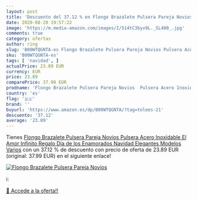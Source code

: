 ```yaml
---
layout: post
title: 'Descuento del 37.12 % en Flongo Brazalete Pulsera Pareja Novios  '
date: 2020-08-20 19:57:22
image: 'https://m.media-amazon.com/images/I/514tC3byv9L._SL400_.jpg'
comments: true
category: ofertas
author: ring
slug: 'B00WTQGNTA-es Flongo Brazalete Pulsera Pareja Novios Pulsera Acero...'
sku: 'B00WTQGNTA-es'
tags: [ 'navidad', ]
actualPrice: 23.89 EUR
currency: EUR
price: 23.89
comparePrice: 37.99 EUR
prodname: 'Flongo Brazalete Pulsera Pareja Novios  Pulsera Acero Inoxidable El Amor Infinito  Regalo Día de los Enamorados Navidad  Elegantes Modelos Varios'
country: 'es'
flag: '🇪🇸'
brand: ''
buyurl: 'https://www.amazon.es/dp/B00WTQGNTA/?tag=tolees-21'
descuento: '37.12'
average: '23.89'
---
```


Tienes [Flongo Brazalete Pulsera Pareja Novios  Pulsera Acero Inoxidable El Amor Infinito  Regalo Día de los Enamorados Navidad  Elegantes Modelos Varios](https://www.amazon.es/dp/B00WTQGNTA/?tag=tolees-21) con un 37.12 % de descuento con precio de oferta de 23.89 EUR (original: 37.99 EUR) en el siguiente enlace!

[![Flongo Brazalete Pulsera Pareja Novios  ](https://m.media-amazon.com/images/I/514tC3byv9L._SL400_.jpg)](https://www.amazon.es/dp/B00WTQGNTA/?tag=tolees-21)

ℹ️:


[🛒 Accede a la oferta!!](https://www.amazon.es/dp/B00WTQGNTA/?tag=tolees-21)
